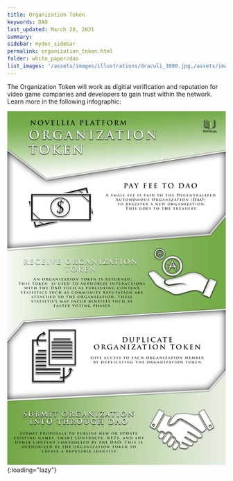 ```yaml
---
title: Organization Token
keywords: DAO
last_updated: March 20, 2021
summary: 
sidebar: mydoc_sidebar
permalink: organization_token.html
folder: white_paper/dao
list_images: '/assets/images/illustrations/draculi_1080.jpg,/assets/images/illustrations/laurence_the_duelist_1080.png,/assets/images/illustrations/iscara_the_ten_thousand_guns_1080.png,/assets/images/illustrations/alpha_draculi_1080.png'
---
```


The Organization Token will work as digitial verification and reputation for video game companies and developers to gain trust within the network. Learn more in the following infographic:

![Organization Token](/assets/infographics/Novellia_Token_Infographic.png){:loading="lazy"}